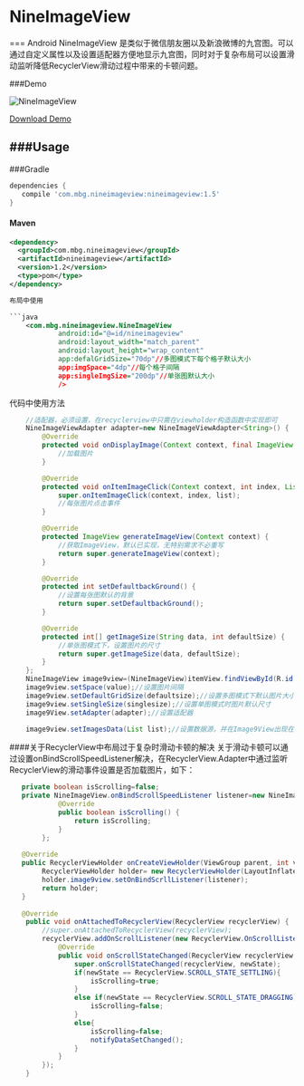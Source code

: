 # NineImageView
===
Android NineImageView 是类似于微信朋友圈以及新浪微博的九宫图。可以通过自定义属性以及设置适配器方便地显示九宫图，同时对于复杂布局可以设置滑动监听降低RecyclerView滑动过程中带来的卡顿问题。

###Demo

![NineImageView](https://github.com/KevinMbg/NineImageView/raw/master/demo/scroll.gif)

[Download Demo](https://github.com/KevinMbg/NineImageView/blob/master/demo/NineImageView-demo.apk)

###Usage
---

###Gradle

```groovy
dependencies {
   compile 'com.mbg.nineimageview:nineimageview:1.5'
}
```

#### Maven 

```xml
<dependency>
  <groupId>com.mbg.nineimageview</groupId>
  <artifactId>nineimageview</artifactId>
  <version>1.2</version>
  <type>pom</type>
</dependency>

布局中使用

```java
    <com.mbg.nineimageview.NineImageView
            android:id="@=id/nineimageview"
            android:layout_width="match_parent"
            android:layout_height="wrap_content"
            app:defalGridSize="70dp"//多图模式下每个格子默认大小
            app:imgSpace="4dp"//每个格子间隔
            app:singleImgSize="200dp"//单张图默认大小
            />
```	

代码中使用方法

```java
    //适配器，必须设置，在recyclerview中只需在viewholder构造函数中实现即可
    NineImageViewAdapter adapter=new NineImageViewAdapter<String>() {
        @Override
        protected void onDisplayImage(Context context, final ImageView imageView, String url) {
            //加载图片
        }

        @Override
        protected void onItemImageClick(Context context, int index, List<String> list) {
            super.onItemImageClick(context, index, list);
            //每张图片点击事件
        }

        @Override
        protected ImageView generateImageView(Context context) {
            //获取ImageView，默认已实现，无特别需求不必重写
            return super.generateImageView(context);
        }

        @Override
        protected int setDefaultbackGround() {
            //设置每张图默认的背景
            return super.setDefaultbackGround();
        }

        @Override
        protected int[] getImageSize(String data, int defaultSize) {
            //单张图模式下，设置图片的尺寸
            return super.getImageSize(data, defaultSize);
        }
    };
    NineImageView image9view=(NineImageView)itemView.findViewById(R.id.image9view);
    image9view.setSpace(value);//设置图片间隔
    image9view.setDefaultGridSize(defaultsize);//设置多图模式下默认图片大小
    image9view.setSingleSize(singlesize);//设置单图模式时图片默认尺寸
    image9View.setAdapter(adapter);//设置适配器

    image9view.setImagesData(List list);//设置数据源，并在Image9View出现在窗口范围内时显示
```

####关于RecyclerView中布局过于复杂时滑动卡顿的解决
    关于滑动卡顿可以通过设置onBindScrollSpeedListener解决，在RecyclerView.Adapter中通过监听RecyclerView的滑动事件设置是否加载图片，如下：

```java
   private boolean isScrolling=false;
   private NineImageView.onBindScrollSpeedListener listener=new NineImageView.onBindScrollSpeedListener() {
            @Override
            public boolean isScrolling() {
                return isScrolling;
            }
        };
   
   @Override
   public RecyclerViewHolder onCreateViewHolder(ViewGroup parent, int viewType) {
        RecyclerViewHolder holder= new RecyclerViewHolder(LayoutInflater.from(mContext).inflate(R.layout.item_layout,parent,false));
        holder.image9view.setOnBindScrllListener(listener);
        return holder;
   }
   
   @Override
    public void onAttachedToRecyclerView(RecyclerView recyclerView) {
        //super.onAttachedToRecyclerView(recyclerView);
        recyclerView.addOnScrollListener(new RecyclerView.OnScrollListener(){
            @Override
            public void onScrollStateChanged(RecyclerView recyclerView, int newState) {
                super.onScrollStateChanged(recyclerView, newState);
                if(newState == RecyclerView.SCROLL_STATE_SETTLING){
                    isScrolling=true;
                }
                else if(newState == RecyclerView.SCROLL_STATE_DRAGGING){
                    isScrolling=false;
                }
                else{
                    isScrolling=false;
                    notifyDataSetChanged();
                }
            }
        });
    }

```


